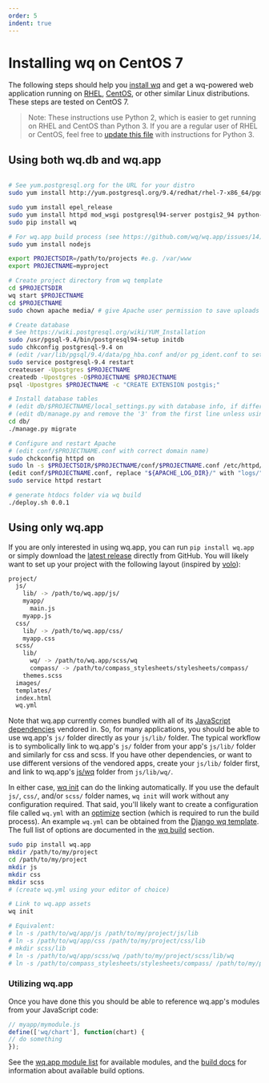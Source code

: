 ```yaml
---
order: 5
indent: true
---
```


Installing wq on CentOS 7
=========================

The following steps should help you [install wq] and get a wq-powered web application running on [RHEL], [CentOS], or other similar Linux distributions.   These steps are tested on CentOS 7.

> Note: These instructions use Python 2, which is easier to get running on RHEL and CentOS than Python 3.  If you are a regular user of RHEL or CentOS, feel free to [update this file] with instructions for Python 3.

## Using both wq.db and wq.app

```bash

# See yum.postgresql.org for the URL for your distro
sudo yum install http://yum.postgresql.org/9.4/redhat/rhel-7-x86_64/pgdg-centos94-9.4-1.noarch.rpm

sudo yum install epel_release
sudo yum install httpd mod_wsgi postgresql94-server postgis2_94 python-pip python-psycopg2
sudo pip install wq

# For wq.app build process (see https://github.com/wq/wq.app/issues/14)
sudo yum install nodejs

export PROJECTSDIR=/path/to/projects #e.g. /var/www
export PROJECTNAME=myproject

# Create project directory from wq template
cd $PROJECTSDIR
wq start $PROJECTNAME
cd $PROJECTNAME
sudo chown apache media/ # give Apache user permission to save uploads

# Create database
# See https://wiki.postgresql.org/wiki/YUM_Installation
sudo /usr/pgsql-9.4/bin/postgresql94-setup initdb
sudo chkconfig postgresql-9.4 on
# (edit /var/lib/pgsql/9.4/data/pg_hba.conf and/or pg_ident.conf to set permissions)
sudo service postgresql-9.4 restart
createuser -Upostgres $PROJECTNAME
createdb -Upostgres -O$PROJECTNAME $PROJECTNAME
psql -Upostgres $PROJECTNAME -c "CREATE EXTENSION postgis;"

# Install database tables
# (edit db/$PROJECTNAME/local_settings.py with database info, if different than above)
# (edit db/manage.py and remove the '3' from the first line unless using python 3)
cd db/
./manage.py migrate

# Configure and restart Apache
# (edit conf/$PROJECTNAME.conf with correct domain name)
sudo chckconfig httpd on
sudo ln -s $PROJECTSDIR/$PROJECTNAME/conf/$PROJECTNAME.conf /etc/httpd/conf.d/
(edit conf/$PROJECTNAME.conf, replace "${APACHE_LOG_DIR}/" with "logs/")
sudo service httpd restart

# generate htdocs folder via wq build
./deploy.sh 0.0.1
```

## Using only wq.app

If you are only interested in using wq.app, you can run `pip install wq.app` or simply download the [latest release] directly from GitHub.  You will likely want to set up your project with the following layout (inspired by [volo]):
```bash
project/
  js/
    lib/ -> /path/to/wq.app/js/
    myapp/
      main.js
    myapp.js
  css/
    lib/ -> /path/to/wq.app/css/
    myapp.css
  scss/
    lib/
      wq/ -> /path/to/wq.app/scss/wq
      compass/ -> /path/to/compass_stylesheets/stylesheets/compass/
    themes.scss
  images/
  templates/
  index.html
  wq.yml
```

Note that wq.app currently comes bundled with all of its [JavaScript dependencies] vendored in.  So, for many applications, you should be able to use wq.app's `js/` folder directly as your `js/lib/` folder.  The typical workflow is to symbolically link to wq.app's `js/` folder from your app's `js/lib/` folder and similarly for css and scss.  If you have other dependencies, or want to use different versions of the vendored apps, create your `js/lib/` folder first, and link to wq.app's [js/wq] folder from `js/lib/wq/`.

In either case, [wq init] can do the linking automatically.  If you use the default `js/`, `css/`, and/or `scss/` folder names, `wq init` will work without any configuration required.  That said, you'll likely want to create a configuration file called `wq.yml` with an [optimize] section (which is required to run the build process).  An example `wq.yml` can be obtained from the [Django wq template](https://github.com/wq/wq-django-template/blob/master/django_project/app/wq.yml).  The full list of options are documented in the [wq build] section.

```bash
sudo pip install wq.app
mkdir /path/to/my/project
cd /path/to/my/project
mkdir js
mkdir css
mkdir scss
# (create wq.yml using your editor of choice)

# Link to wq.app assets
wq init

# Equivalent:
# ln -s /path/to/wq/app/js /path/to/my/project/js/lib
# ln -s /path/to/wq/app/css /path/to/my/project/css/lib
# mkdir scss/lib
# ln -s /path/to/wq/app/scss/wq /path/to/my/project/scss/lib/wq
# ln -s /path/to/compass_stylesheets/stylesheets/compass/ /path/to/my/project/scss/lib/compass/
```

### Utilizing wq.app
Once you have done this you should be able to reference wq.app's modules from your JavaScript code:
```javascript
// myapp/mymodule.js
define(['wq/chart'], function(chart) {
// do something
});
```
See the [wq.app module list] for available modules, and the [build docs] for information about available build options.

[install wq]: https://wq.io/docs/setup
[RHEL]: http://www.redhat.com/en/technologies/linux-platforms/enterprise-linux
[CentOS]: http://www.centos.org/
[update this file]: https://github.com/wq/wq/edit/master/docs/overview/setup-redhat.md
[latest release]: https://github.com/wq/wq.app/releases
[js/wq]: https://wq.io/docs/app
[JavaScript dependencies]: https://wq.io/docs/third-party
[wq.app module list]: https://wq.io/docs/app
[Django wq template]: https://github.com/wq/django-wq-template
[wq init]: https://wq.io/docs/build
[wq build]: https://wq.io/docs/build
[optimize]: https://wq.io/docs/build
[volo]: http://volojs.org
[build docs]: https://wq.io/docs/build

